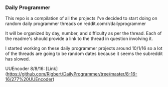 ### Daily Programmer

This repo is a compilation of all the projects I've decided to start doing on random daily programmer threads on reddit.com/r/dailyprogrammer

It will be organized by day, number, and difficulty as per the thread. Each of the readme's should provide a link to the thread in question involving it.

I started working on these daily programmer projects around 10/1/16 so a lot of the threads are going to be random dates because it seems the subreddit has slowed.

UUEncoder 8/8/16: [Link] (https://github.com/Rigbert/DailyProgrammer/tree/master/8-16-16/277%20UUEncoder)
